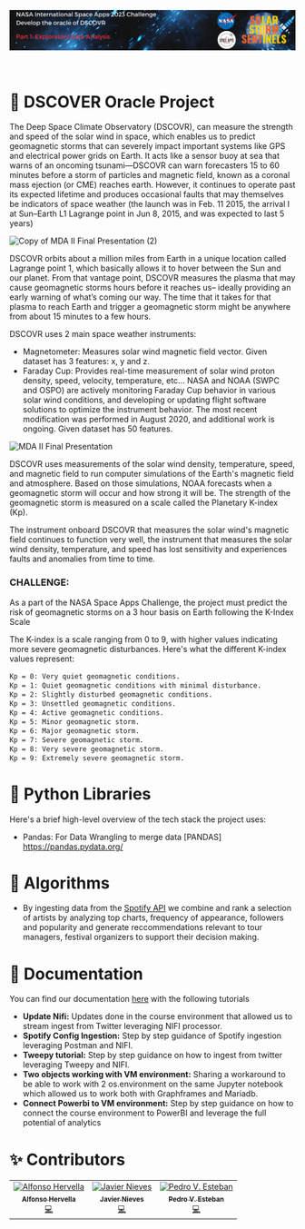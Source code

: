 ![Group Logo](https://github.com/fonsofhervella/spaceapps_datathon/blob/main/graphic_design/NASA_Part1.png) 

&nbsp;

<!-- About the Project -->
# :star2: DSCOVER Oracle Project

The Deep Space Climate Observatory (DSCOVR), can measure the strength and speed of the solar wind in space, which enables us to predict geomagnetic storms that can severely impact important systems like GPS and electrical power grids on Earth. It acts like a sensor buoy at sea that warns of an oncoming tsunami—DSCOVR can warn forecasters 15 to 60 minutes before a storm of particles and magnetic field, known as a coronal mass ejection (or CME) reaches earth. However, it continues to operate past its expected lifetime and produces occasional faults that may themselves be indicators of space weather (the launch was in Feb. 11 2015, the arrival l at Sun–Earth L1 Lagrange point in Jun 8, 2015, and was expected to last 5 years)

![Copy of MDA II Final Presentation (2)](https://www.eoportal.org/ftp/satellite-missions/d/DSCOVR_081221/DSCOVR_Auto23.jpeg)


DSCOVR orbits about a million miles from Earth in a unique location called Lagrange point 1, which basically allows it to hover between the Sun and our planet. From that vantage point, DSCOVR measures the plasma that may cause geomagnetic storms hours before it reaches us– ideally providing an early warning of what’s coming our way. The time that it takes for that plasma to reach Earth and trigger a geomagnetic storm might be anywhere from about 15 minutes to a few hours. 

DSCOVR uses 2 main space weather instruments:
- Magnetometer: Measures solar wind magnetic field vector. Given dataset has 3 features: x, y and z.
- Faraday Cup: Provides real-time measurement of solar wind proton density, speed, velocity, temperature, etc... NASA and NOAA (SWPC and OSPO) are actively monitoring Faraday Cup behavior in various solar wind conditions, and developing or updating flight software solutions to optimize the instrument behavior. The most recent modification was performed in August 2020, and additional work is ongoing. Given dataset has 50 features.

![MDA II Final Presentation](https://www.nesdis.noaa.gov/s3/migrated/point_of_lagrange1_big_0.jpg)

DSCOVR uses measurements of the solar wind density, temperature, speed, and magnetic field to run computer simulations of the Earth's magnetic field and atmosphere. Based on those simulations, NOAA forecasts when a geomagnetic storm will occur and how strong it will be. The strength of the geomagnetic storm is measured on a scale called the Planetary K-index (Kp). 

The instrument onboard DSCOVR that measures the solar wind's magnetic field continues to function very well, the instrument that measures the solar wind density, temperature, and speed has lost sensitivity and experiences faults and anomalies from time to time. 

### CHALLENGE: 

As a part of the NASA Space Apps Challenge, the project must predict the risk of geomagnetic storms on a 3 hour basis on Earth following the K-Index Scale

The K-index is a scale ranging from 0 to 9, with higher values indicating more severe geomagnetic disturbances. Here's what the different K-index values represent:

    Kp = 0: Very quiet geomagnetic conditions.
    Kp = 1: Quiet geomagnetic conditions with minimal disturbance.
    Kp = 2: Slightly disturbed geomagnetic conditions.
    Kp = 3: Unsettled geomagnetic conditions.
    Kp = 4: Active geomagnetic conditions.
    Kp = 5: Minor geomagnetic storm.
    Kp = 6: Major geomagnetic storm.
    Kp = 7: Severe geomagnetic storm.
    Kp = 8: Very severe geomagnetic storm.
    Kp = 9: Extremely severe geomagnetic storm.

<!-- TechStack -->
# :space_invader: Python Libraries

Here's a brief high-level overview of the tech stack the project uses:

- Pandas: For Data Wrangling to merge data [PANDAS] https://pandas.pydata.org/





<!-- Features -->
# :dart: Algorithms

- By ingesting data from the [Spotify API](https://developer.spotify.com/documentation/web-api/) we combine and rank a selection of artists by analyzing top charts, frequency of appearance, followers and popularity and generate reccommendations relevant to tour managers, festival organizers to support their decision making.


# :bookmark_tabs: Documentation

You can find our documentation [here](https://github.com/Callisthenes/music_industry_intelligence/documentation) with the following tutorials

- **Update Nifi:** Updates done in the course environment that allowed us to stream ingest from Twitter leveraging NIFI processor. 
- **Spotify Config Ingestion:** Step by step guidance of Spotify ingestion leveraging Postman and NIFI.
- **Tweepy tutorial:** Step by step guidance on how to ingest from twitter leveraging Tweepy and NIFI.
- **Two objects working with VM environment:** Sharing a workaround to be able to work with 2 os.environment on the same Jupyter notebook which allowed us to work both with Graphframes and Mariadb.
- **Connect Powerbi to VM environment:** Step by step guidance on how to connect the course environment to PowerBI and leverage the full potential of analytics

# ✨ Contributors 

<!-- ALL-CONTRIBUTORS-LIST:START - Do not remove or modify this section -->
<!-- prettier-ignore-start -->
<!-- markdownlint-disable -->
<table>
  <tr>
    <td align="center"><a href="https://github.com/fonsofhervella"><img src="https://avatars.githubusercontent.com/u/108975841?v=4" width="100px;" alt="Alfonso Hervella"/><br /><sub><b>Alfonso Hervella</b></sub></a><br /><a href="https://github.com/codesandbox/codesandbox-client/commits?author=NinoMaj" title="Documentation">💻</a></td>
    <td align="center"><a href="https://github.com/jni"><img src="https://avatars.githubusercontent.com/u/67459756?v=4" width="100px;" alt="Javier Nieves"/><br /><sub><b>Javier Nieves</b></sub></a><br /><a href="https://github.com/codesandbox/codesandbox-client/commits?author=saurabhdaware" title="Code">💻</a></td>
    <td align="center"><a href="https://github.com/Callisthenes"><img src="https://avatars.githubusercontent.com/u/91435423?v=4" width="100px;" alt="Pedro V. Esteban"/><br /><sub><b>Pedro V. Esteban</b></sub></a><br /><a href="https://github.com/codesandbox/codesandbox-client/issues?q=author%3Aaditya211935" title="Bug reports">💻</a></td> 
  </tr>
</table>

<!-- markdownlint-enable -->
<!-- prettier-ignore-end -->
<!-- ALL-CONTRIBUTORS-LIST:END -->

